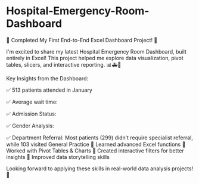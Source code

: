 # Hospital-Emergency-Room-Dashboard
🚀 Completed My First End-to-End Excel Dashboard Project! 🚀

I'm excited to share my latest Hospital Emergency Room Dashboard, built entirely in Excel! This project helped me explore data visualization, pivot tables, slicers, and interactive reporting. 📊🚑🏥

Key Insights from the Dashboard:

✅ 513 patients attended in January

✅ Average wait time: 

✅ Admission Status: 

✅ Gender Analysis: 

✅ Department Referral: Most patients (299) didn’t require specialist referral, while 103 visited General Practice
🔹 Learned advanced Excel functions
🔹 Worked with Pivot Tables & Charts
🔹 Created interactive filters for better insights
🔹 Improved data storytelling skills

Looking forward to applying these skills in real-world data analysis projects! 🚀
